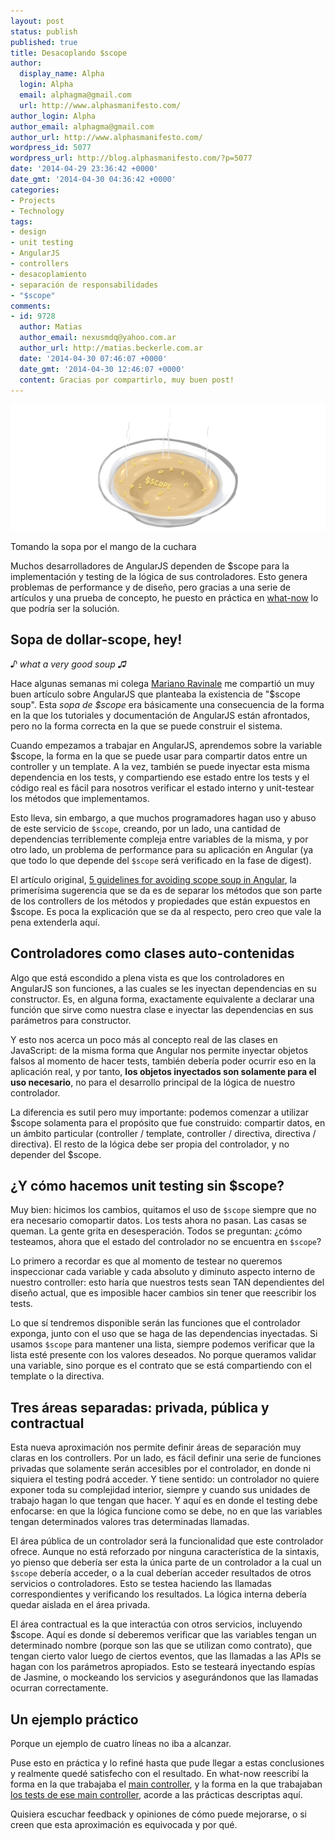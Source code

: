 ```yaml
---
layout: post
status: publish
published: true
title: Desacoplando $scope
author:
  display_name: Alpha
  login: Alpha
  email: alphagma@gmail.com
  url: http://www.alphasmanifesto.com/
author_login: Alpha
author_email: alphagma@gmail.com
author_url: http://www.alphasmanifesto.com/
wordpress_id: 5077
wordpress_url: http://blog.alphasmanifesto.com/?p=5077
date: '2014-04-29 23:36:42 +0000'
date_gmt: '2014-04-30 04:36:42 +0000'
categories:
- Projects
- Technology
tags:
- design
- unit testing
- AngularJS
- controllers
- desacoplamiento
- separación de responsabilidades
- "$scope"
comments:
- id: 9728
  author: Matias
  author_email: nexusmdq@yahoo.com.ar
  author_url: http://matias.beckerle.com.ar
  date: '2014-04-30 07:46:07 +0000'
  date_gmt: '2014-04-30 12:46:07 +0000'
  content: Gracias por compartirlo, muy buen post!
---
```


![](/assets/scopeSoupMin.png)

Tomando la sopa por el mango de la cuchara


Muchos desarrolladores de AngularJS dependen de $scope para la implementación y testing de la lógica de sus controladores. Esto genera problemas de performance y de diseño, pero gracias a una serie de artículos y una prueba de concepto, he puesto en práctica en <a href="http://what-now.heroku.com">what-now</a> lo que podría ser la solución.

<!--more-->

## Sopa de dollar-scope, hey!

_♪ what a very good soup ♫_

Hace algunas semanas mi colega <a href="http://mravinale.wordpress.com/">Mariano Ravinale</a> me compartió un muy buen artículo sobre AngularJS que planteaba la existencia de "$scope soup". Esta _sopa de $scope_ era básicamente una consecuencia de la forma en la que los tutoriales y documentación de AngularJS están afrontados, pero no la forma correcta en la que se puede construir el sistema.

Cuando empezamos a trabajar en AngularJS, aprendemos sobre la variable $scope, la forma en la que se puede usar para compartir datos entre un controller y un template. A la vez, también se puede inyectar esta misma dependencia en los tests, y compartiendo ese estado entre los tests y el código real es fácil para nosotros verificar el estado interno y unit-testear los métodos que implementamos.

Esto lleva, sin embargo, a que muchos programadores hagan uso y abuso de este servicio de `$scope`, creando, por un lado, una cantidad de dependencias terriblemente compleja entre variables de la misma, y por otro lado, un problema de performance para su aplicación en Angular (ya que todo lo que depende del `$scope` será verificado en la fase de digest).

El artículo original, <a href="http://www.technofattie.com/2014/03/21/five-guidelines-for-avoiding-scope-soup-in-angular.html">5 guidelines for avoiding scope soup in Angular</a>, la primerísima sugerencia que se da es de separar los métodos que son parte de los controllers de los métodos y propiedades que están expuestos en $scope. Es poca la explicación que se da al respecto, pero creo que vale la pena extenderla aquí.

## Controladores como clases auto-contenidas

Algo que está escondido a plena vista es que los controladores en AngularJS son funciones, a las cuales se les inyectan dependencias en su constructor. Es, en alguna forma, exactamente equivalente a declarar una función que sirve como nuestra clase e inyectar las dependencias en sus parámetros para constructor.

<script src="https://gist.github.com/AlphaGit/09af98de7ac11cf7a1fe.js"></script>

Y esto nos acerca un poco más al concepto real de las clases en JavaScript: de la misma forma que Angular nos permite inyectar objetos falsos al momento de hacer tests, también debería poder ocurrir eso en la aplicación real, y por tanto, **los objetos inyectados son solamente para el uso necesario**, no para el desarrollo principal de la lógica de nuestro controlador.

La diferencia es sutil pero muy importante: podemos comenzar a utilizar $scope solamenta para el propósito que fue construido: compartir datos, en un ámbito particular (controller / template, controller / directiva, directiva / directiva). El resto de la lógica debe ser propia del controlador, y no depender del $scope.

##  ¿Y cómo hacemos unit testing sin $scope?

Muy bien: hicimos los cambios, quitamos el uso de `$scope` siempre que no era necesario comopartir datos. Los tests ahora no pasan. Las casas se queman. La gente grita en desesperación. Todos se preguntan:  ¿cómo testeamos, ahora que el estado del controlador no se encuentra en `$scope`?

Lo primero a recordar es que al momento de testear no queremos inspeccionar cada variable y cada absoluto y diminuto aspecto interno de nuestro controller: esto haría que nuestros tests sean TAN dependientes del diseño actual, que es imposible hacer cambios sin tener que reescribir los tests.

Lo que sí tendremos disponible serán las funciones que el controlador exponga, junto con el uso que se haga de las dependencias inyectadas. Si usamos `$scope` para mantener una lista, siempre podemos verificar que la lista esté presente con los valores deseados. No porque queramos validar una variable, sino porque es el contrato que se está compartiendo con el template o la directiva.

<script src="https://gist.github.com/AlphaGit/57cf51d23e246bd01226.js"></script>

## Tres áreas separadas: privada, pública y contractual

Esta nueva aproximación nos permite definir áreas de separación muy claras en los controllers. Por un lado, es fácil definir una serie de funciones privadas que solamente serán accesibles por el controlador, en donde ni siquiera el testing podrá acceder. Y tiene sentido: un controlador no quiere exponer toda su complejidad interior, siempre y cuando sus  unidades de trabajo hagan lo que tengan que hacer. Y aquí es en donde el testing debe enfocarse: en que la lógica funcione como se debe, no en que las variables tengan determinados valores tras determinadas llamadas.

El área pública de un controlador será la funcionalidad que este controlador ofrece. Aunque no está reforzado por ninguna característica de la sintaxis, yo pienso que debería ser esta la única parte de un controlador a la cual un `$scope` debería acceder, o a la cual deberían acceder resultados de otros servicios o controladores. Esto se testea haciendo las llamadas correspondientes y verificando los resultados. La lógica interna debería quedar aislada en el área privada.

El área contractual es la que interactúa con otros servicios, incluyendo $scope. Aquí es donde sí deberemos verificar que las variables tengan un determinado nombre (porque son las que se utilizan como contrato), que tengan cierto valor luego de ciertos eventos, que las llamadas a las APIs se hagan con los parámetros apropiados. Esto se testeará inyectando espías de Jasmine, o mockeando los servicios y asegurándonos que las llamadas ocurran correctamente.

## Un ejemplo práctico

Porque un ejemplo de cuatro líneas no iba a alcanzar.

Puse esto en práctica y lo refiné hasta que pude llegar a estas conclusiones y realmente quedé satisfecho con el resultado. En what-now reescribí la forma en la que trabajaba el <a href="https://github.com/AlphaGit/what-now/blob/768abafb44c1a525e16a034f22b2b851c796f5a3/app/scripts/controllers/main.js">main controller</a>, y la forma en la que trabajaban <a href="https://github.com/AlphaGit/what-now/blob/768abafb44c1a525e16a034f22b2b851c796f5a3/test/spec/controllers/main.js">los tests de ese main controller</a>, acorde a las prácticas descriptas aquí.

Quisiera escuchar feedback y opiniones de cómo puede mejorarse, o si creen que esta aproximación es equivocada y por qué.
